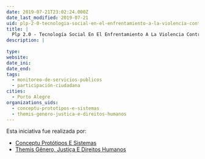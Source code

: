 ```yaml
---
date: 2019-07-21T23:02:24.000Z
date_last_modified: 2019-07-21
uid: plp-2-0-tecnologia-social-en-el-enfrentamiento-a-la-violencia-contra-las-mujeres
title: |
  Plp 2.0 - Tecnología Social En El Enfrentamiento A La Violencia Contra Las Mujeres
description: |
  
type: 
website: 
date_ini: 
date_end: 
tags:
  - monitoreo-de-servicios-publicos
  - participación-ciudadana
cities: 
  - Porto Alegre
organizations_uids:
  - conceptu-prototipos-e-sistemas
  - themis-genero-justica-e-direitos-humanos
---
```


Esta iniciativa fue realizada por:

- [Conceptu Protótipos E Sistemas](/organizaciones/conceptu-prototipos-e-sistemas)
- [Themis Gênero, Justiça E Direitos Humanos](/organizaciones/themis-genero-justica-e-direitos-humanos)
